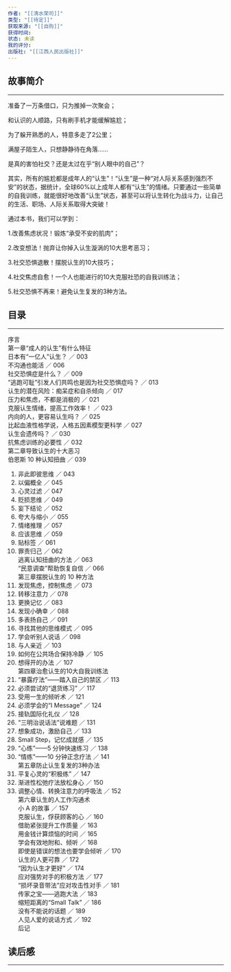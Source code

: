 ```yaml
---
作者: "[[清水荣司]]"
类型: "[[待定]]"
获取来源: "[[自购]]"
获得时间: 
状态: 未读
我的评分: 
出版社: "[[江西人民出版社]]"
---
```

## 故事简介
---
准备了一万条借口，只为推掉一次聚会；

和认识的人顺路，只有刷手机才能缓解尴尬；

为了躲开熟悉的人，特意多走了2公里；

满屋子陌生人，只想静静待在角落……

是真的害怕社交？还是太过在乎“别人眼中的自己”？

其实，所有的尴尬都是成年人的“认生”！“认生”是一种“对人际关系感到强烈不安”的状态，据统计，全球60%以上成年人都有“认生”的情绪。只要通过一些简单的自我训练，就能很好地改善“认生”状态，甚至可以将认生转化为战斗力，让自己的生活、职场、人际关系取得大突破！

通过本书，我们可以学到：

1.改善焦虑状况！锻炼“承受不安的肌肉”；

2.改变想法！抛弃让你掉入认生漩涡的10大思考恶习；

3.社交恐惧退散！摆脱认生的10大技巧；

4.社交焦虑自愈！一个人也能进行的10大克服社恐的自我训练法；

5.社交恐惧不再来！避免认生复发的3种方法。
## 目录
---
序言  
第一章“成人的认生”有什么特征  
日本有“一亿人”认生？ ／ 003  
不沟通也能活 ／ 006  
社交恐惧症是什么？ ／ 009  
“逃跑可耻”引发人们共鸣也是因为社交恐惧症吗？ ／ 013  
认生的潜在风险：痴呆症和自杀倾向 ／ 017  
压力和焦虑，不都是消极的 ／ 021  
克服认生情绪，提高工作效率！ ／ 023  
内向的人，更容易认生吗？ ／ 025  
比起血液性格学说，人格五因素模型更科学 ／ 027  
认生会遗传吗？ ／ 030  
抗焦虑训练的必要性 ／ 032  
第二章导致认生的十大恶习  
伯恩斯 10 种认知扭曲 ／ 039  
1. 非此即彼思维 ／ 043  
2. 以偏概全 ／ 045  
3. 心灵过滤 ／ 047  
4. 贬损思维 ／ 049  
5. 妄下结论 ／ 052  
6. 夸大与缩小 ／ 055  
7. 情绪推理 ／ 057  
8. 应该思维 ／ 059  
9. 贴标签 ／ 061  
10. 罪责归己 ／ 062  
逃离认知扭曲的方法 ／ 063  
“民意调查”帮助恢复自信 ／ 066  
第三章摆脱认生的 10 种方法  
1. 发现焦虑，控制焦虑 ／ 073  
2. 转移注意力 ／ 078  
3. 更换记忆 ／ 083  
4. 发现小确幸 ／ 088  
5. 多表扬自己 ／ 091  
6. 寻找其他的思维模式 ／ 095  
7. 学会听别人说话 ／ 098  
8. 与人亲近 ／ 103  
9. 如何在公共场合保持冷静 ／ 105  
10. 想得开的办法 ／ 107  
第四章治愈认生的10大自我训练法  
1. “暴露疗法”——踏入自己的禁区 ／ 113  
2. 必须尝试的“退货练习” ／ 117  
3. 受用一生的倾听术 ／ 121  
4. 必须学会的“I Message” ／ 124  
5. 接轨国际化礼仪 ／ 128  
6. “三明治说话法”说难题 ／ 131  
7. 想象成功，激励自己 ／ 133  
8. Small Step，记忆成就感 ／ 135  
9. “心练”——5 分钟快速练习 ／ 138  
10. “情练”——10 分钟正念疗法 ／ 141  
第五章防止认生复发的3种办法  
1. 平复心灵的“积极练” ／ 147  
2. 渐进性松弛疗法放松身心 ／ 150  
3. 调整心情、转换注意力的呼吸法 ／ 152  
第六章认生的人工作沟通术  
小 A 的故事 ／ 157  
克服认生，俘获顾客的心 ／ 160  
借助紧张提升工作质量 ／ 163  
用金钱计算烦恼的时间 ／ 165  
学会有效地附和、倾听 ／ 168  
即使是错误的想法也要学会倾听 ／ 170  
认生的人更可靠 ／ 172  
“因为认生才更好” ／ 174  
应对强势对手的积极方法 ／ 177  
“损坏录音带法”应对攻击性对手 ／ 181  
传家之宝——逃跑大法 ／ 183  
缩短距离的“Small Talk” ／ 186  
没有不能说的话题 ／ 189  
人见人爱的说话方式 ／ 192  
后记

## 读后感
---
